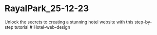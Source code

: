 # RayalPark_25-12-23
Unlock the secrets to creating a stunning hotel website with this step-by-step tutorial
#   H o t e l - w e b - d e s i g n  
 